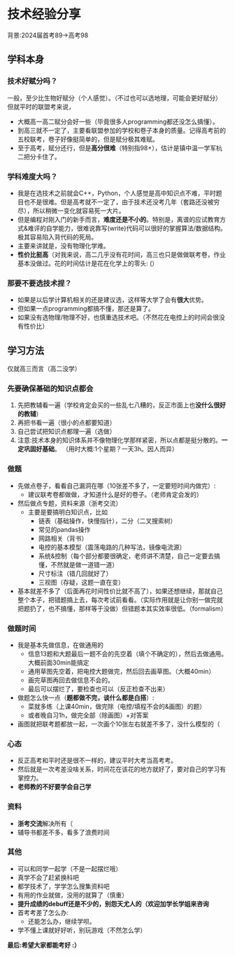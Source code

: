 
# 技术经验分享

背景:2024届首考89->高考98

## 学科本身

### 技术好赋分吗？

一般，至少比生物好赋分（个人感觉）。（不过也可以选地理，可能会更好赋分） 但就平时的联盟考来说，

* 大概高一高二赋分会好一些（毕竟很多人programming都还没怎么搞懂）。
* 到高三就不一定了，主要看联盟参加的学校和卷子本身的质量。记得高考前的五校联考，卷子好像挺简单的，但是赋分极其难赋。
* 至于高考，赋分还行，但是**高分很难**（特别指98+），估计是镇中温一学军杭二把分卡住了。

### 学科难度大吗？

* 我是在选技术之前就会C++，Python，个人感觉是高中知识点不难，平时题目也不是很难。但是高考就不一定了，由于技术还没考几年（套路还没被穷尽），所以稍微一变化就容易死一大片。
* 但是编程对刚入门的新手而言，**难度还是不小的**。特别是，离谱的应试教育方式&难评的自学能力，很难说靠写(write)代码可以很好的掌握算法/数据结构。极其容易陷入背代码的死局。
* 主要来讲就是，没有物理化学难。
* **性价比挺高**（对我来说，高二几乎没有花时间，高三也只是做做联考卷，作业基本没做过。花的时间估计是花在化学上的零头: (）

### 那要不要选技术捏？

* 如果是以后学计算机相关的还是建议选，这样等大学了会有**很大**优势。
* 但如果一点programming都搞不懂，那还是算了。
* 如果没有选物理/物理不好，也慎重选技术吧。（不然花在电控上的时间会很没有性价比）

## 学习方法

仅就高三而言（高二没学）

### 先要确保**基础**的知识点都会

1. 先把教辅看一遍（学校肯定会买的一些乱七八糟的，反正市面上也**没什么很好的教辅**）
2. 再把书看一遍（很小的点都要知道）
3. 自己尝试把知识点都理一遍（选做）
4. 注意:技术本身的知识体系并不像物理化学那样紧密，所以点都是挺分散的。**一定巩固好基础**。
（用时大概:1个星期？一天3h。因人而异）

### 做题

* 先做点卷子，看看自己漏洞在哪（10张差不多了，一定要短时间内做完）:
	* 建议联考卷都做做，才知道什么是好的卷子。（老师肯定会发的）
* 然后做点专题，资料来源（浙考交流）
	* 主要是要搞明白知识点，比如
		* 链表（基础操作，快慢指针），二分（二叉搜索树）
		* 常见的pandas操作
		* 网路相关（背书）
		* 电控的基本模型（震荡电路的几种写法，镜像电流源）
		* 系统&控制（每个部分都要很确定，老师讲不清楚，自己一定要去搞懂，不然就是做一道错一道）
		* 尺寸标注（错几回就好了）
		* 三视图（存疑，这题一直在变）
* 基本就差不多了（后面再花时间性价比就不高了），如果还想继续，那就自己整个本子，把错题搞上去，每次考试前看看。（实际作用就是让你别一做完就把题扔了，也不搞懂，那样等于没做）但错题本其实效率很低。（formalism）

### 做题时间

* 我是基本先做信息，在做通用的
	* 信息13题和大题最后一题不会的先空着（填个不确定的），然后去做通用。大概前面30min能搞定
	* 通用草图先空着，把电控大题做完，然后回去画草图。（大概40min）
	* 画完草图再回去做信息不会的。
	* 最后可以摆烂了，要检查也可以（反正检查不出来）
* 做题怎么快一点（**题都做不完，谈什么都是白搭**）:
	* 菜就多练（上课40min，做完除（电控/填程不会的&画图）的题）
	* 或者晚自习1h，做完全部（除画图）+对答案
* 画图就把联考题都放一起，一次画个10张左右就差不多了，没什么模型的（

### 心态

* 反正高考和平时还是很不一样的，建议平时大考当高考考。
* 然后就是一次考差没啥关系，时间花在该花的地方就好了，要对自己的学习有掌控力。
* **老师教的不好要学会自己学**

### 资料

* **浙考交流**解决所有（
* 辅导书都差不多，看多了浪费时间

### 其他

* 可以和同学一起学（不是一起摆烂哦）
* 真学不会了赶紧换科吧
* 都学技术了，学学怎么搜集资料吧
* 有用的作业就做，没用的就算了（慎重）
* **提升成绩的debuff还是不少的，别怨天尤人的（欢迎加学长学姐来咨询**
* 首考考差了怎么办:
	* 还能怎么办，继续学呗。
* 学不懂上课就好好听，别玩游戏（不然怎么学）

**最后:希望大家都能考好 :）**
